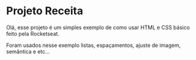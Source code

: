 # Projeto Receita

Olá, esse projeto é um simples exemplo de como usar HTML e CSS básico feito pela Rocketseat.

Foram usados nesse exemplo listas, espaçamentos, ajuste de imagem, semântica e etc...

<img url="Receita.jpg">
